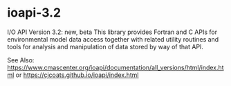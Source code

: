 # ioapi-3.2
I/O API Version 3.2:  new, beta
This library provides Fortran and C APIs for environmental model data access
together with related utility routines and tools for analysis and manipulation
of data stored by way of that API.

See Also:
https://www.cmascenter.org/ioapi/documentation/all_versions/html/index.html
or
https://cjcoats.github.io/ioapi/index.html

